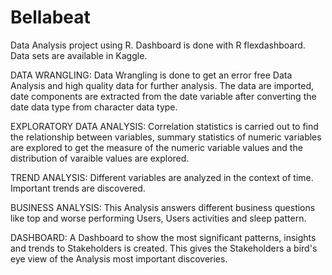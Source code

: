 # Bellabeat
Data Analysis project using R. Dashboard is done with R flexdashboard.  Data sets are available in Kaggle.

DATA WRANGLING: Data Wrangling is done to get an error free Data Analysis and high quality data for further analysis. The data are imported, date components are extracted from the date variable after converting the date data type from character data type.

EXPLORATORY DATA ANALYSIS: Correlation statistics is carried out to find the relationship between variables, summary statistics of numeric variables are explored to get the measure of the numeric variable values and the distribution of varaible values are explored.

TREND ANALYSIS: Different variables are analyzed in the context of time. Important trends are discovered.

BUSINESS ANALYSIS: This Analysis answers different business questions like  top and worse performing Users, Users activities and sleep pattern.

DASHBOARD: A Dashboard to show the most significant patterns, insights and trends to Stakeholders is created. This gives the Stakeholders a bird's eye view of the Analysis most important discoveries.
